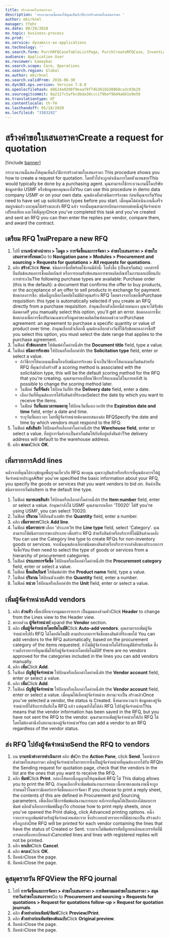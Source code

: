 ```yaml
---
title: สร้างคำขอใบเสนอราคา
description: 'กระบวนงานนี้แสดงให้คุณเห็นถึงวิธีการสร้างคำขอใบเสนอราคา '
author: mkirknel
manager: tfehr
ms.date: 08/29/2018
ms.topic: business-process
ms.prod: ''
ms.service: dynamics-ax-applications
ms.technology: ''
ms.search.form: PurchRFQCaseTableListPage, PurchCreateRFQCase, InventLocationIdLookup, PurchRFQCaseTable, InventItemIdLookupSimple, EcoResCategorySingleLookup, UnitOfMeasureLookup, PurchRFQEditLines, PurchRFQEditLinesPrintOptions, VendRFQJournal, SrsReportViewerForm
audience: Application User
ms.reviewer: kamaybac
ms.search.scope: Core, Operations
ms.search.region: Global
ms.author: mkirknel
ms.search.validFrom: 2016-06-30
ms.dyn365.ops.version: Version 7.0.0
ms.openlocfilehash: 68624a0288f9eaaf8f74b361bb308b8ca3c03b29
ms.sourcegitcommit: 8a2127c5af6cdbda30ccc1f9bef9bd4ab61e9e50
ms.translationtype: HT
ms.contentlocale: th-TH
ms.lasthandoff: 05/18/2020
ms.locfileid: "3383192"
---
```

# <a name="create-a-request-for-quotation"></a><span data-ttu-id="c6241-103">สร้างคำขอใบเสนอราคา</span><span class="sxs-lookup"><span data-stu-id="c6241-103">Create a request for quotation</span></span>

[!include [banner](../../includes/banner.md)]

<span data-ttu-id="c6241-104">กระบวนงานนี้แสดงให้คุณเห็นถึงวิธีการสร้างคำขอใบเสนอราคา </span><span class="sxs-lookup"><span data-stu-id="c6241-104">This procedure shows you how to create a request for quotation.</span></span> <span data-ttu-id="c6241-105">โดยทั่วไปจะถูกดำเนินการโดยตัวแทนขาย</span><span class="sxs-lookup"><span data-stu-id="c6241-105">This would typically be done by a purchasing agent.</span></span> <span data-ttu-id="c6241-106">คุณสามารถใช้กระบวนงานนี้ในบริษัทข้อมูลสาธิต USMF หรือข้อมูลของคุณเองได้</span><span class="sxs-lookup"><span data-stu-id="c6241-106">You can use this procedure in demo data company USMF or on your own data.</span></span> <span data-ttu-id="c6241-107">คุณต้องตั้งค่าชนิดการร้องขอ ก่อนที่คุณจะเริ่ม</span><span class="sxs-lookup"><span data-stu-id="c6241-107">You need to have set up solicitation types before you start.</span></span> <span data-ttu-id="c6241-108">เมื่อคุณได้ดำเนินงานนี้เสร็จสมบูรณ์แล้ว และคุณได้สร้างและส่ง RFQ แล้ว จากนั้นคุณสามารถป้อนการตอบต่อหนึ่งผู้จัดจำหน่าย เปรียบเทียบ และให้สัญญา</span><span class="sxs-lookup"><span data-stu-id="c6241-108">Once you've completed this task and you've created and sent an RFQ you can then enter the replies per vendor, compare them, and award the contract.</span></span>


## <a name="prepare-a-new-rfq"></a><span data-ttu-id="c6241-109">เตรียม RFQ ใหม่</span><span class="sxs-lookup"><span data-stu-id="c6241-109">Prepare a new RFQ</span></span>
1. <span data-ttu-id="c6241-110">ไปที่ **บานหน้าต่างนำทาง > โมดูล > การจัดซื้อและการจัดหา > คำขอใบเสนอราคา > คำขอใบเสนอราคาทั้งหมด**</span><span class="sxs-lookup"><span data-stu-id="c6241-110">Go to **Navigation pane > Modules > Procurement and sourcing > Requests for quotations > All requests for quotations**.</span></span>
2. <span data-ttu-id="c6241-111">คลิก **สร้าง**</span><span class="sxs-lookup"><span data-stu-id="c6241-111">Click **New**.</span></span>
    <span data-ttu-id="c6241-112">ชนิดการซื้อที่พร้อมใช้งานมีดังนี้: ใบสั่งซื้อ (เป็นค่าเริ่มต้น): เอกสารที่ยืนยันข้อเสนอการซื้อผลิตภัณฑ์ หรือการยอมรับข้อเสนอการขายผลิตภัณฑ์ในการแลกเปลี่ยนกับการชำระเงิน</span><span class="sxs-lookup"><span data-stu-id="c6241-112">The following purchase types are available: Purchase order (this is the default): a document that confirms the offer to buy products, or the acceptance of an offer to sell products in exchange for payment.</span></span> <span data-ttu-id="c6241-113">ข้อตกลงการซื้อ: ชนิดนี้ถูกเลือกโดยอัตโนมัติถ้าคุณสร้าง RFQ โดยตรงจากใบขอซื้อ</span><span class="sxs-lookup"><span data-stu-id="c6241-113">Purchase requisition: this type is automatically selected if you create an RFQ directly from a purchase requisition.</span></span> <span data-ttu-id="c6241-114">ถ้าคุณเลือกตัวเลือกนี้ด้วยตนเอง คุณจะได้รับข้อผิดพลาด</span><span class="sxs-lookup"><span data-stu-id="c6241-114">If you manually select this option, you'll get an error.</span></span> <span data-ttu-id="c6241-115">ข้อตกลงการซื้อ: ข้อตกลงเพื่อการซื้อปริมาณเฉพาะหรือมูลค่าของผลิตภัณฑ์ตลอดช่วงเวลา</span><span class="sxs-lookup"><span data-stu-id="c6241-115">Purchase agreement: an agreement to purchase a specific quantity or value of product over time.</span></span> <span data-ttu-id="c6241-116">ถ้าคุณเลือกตัวเลือกนี้ คุณต้องเลือกช่วงวันที่ใช้กับข้อตกลงการซื้อ</span><span class="sxs-lookup"><span data-stu-id="c6241-116">If you select this option, you must select the date range that applies to the purchase agreement.</span></span>  
3. <span data-ttu-id="c6241-117">ในฟิลด์ **หัวข้อเอกสาร** ให้พิมพ์ค่าใดค่าหนึ่ง</span><span class="sxs-lookup"><span data-stu-id="c6241-117">In the **Document title** field, type a value.</span></span>
4. <span data-ttu-id="c6241-118">ในฟิลด์ **ชนิดการร้องขอ** ให้ป้อนหรือเลือกค่า</span><span class="sxs-lookup"><span data-stu-id="c6241-118">In the **Solicitation type** field, enter or select a value.</span></span>
    + <span data-ttu-id="c6241-119">ถ้าวิธีการให้คะแนนเชื่อมโยงกับชนิดการร้องขอ นี่จะเป็นวิธีการให้คะแนนเริ่มต้นสำหรับ RFQ ที่คุณกำลังสร้าง</span><span class="sxs-lookup"><span data-stu-id="c6241-119">If a scoring method is associated with the solicitation type, this will be the default scoring method for the RFQ that you're creating.</span></span> <span data-ttu-id="c6241-120">คุณสามารถเปลี่ยนวิธีการให้คะแนนได้ในภายหลัง</span><span class="sxs-lookup"><span data-stu-id="c6241-120">It is possible to change the scoring method later.</span></span>  
    + <span data-ttu-id="c6241-121">ในฟิลด์ **วันที่จัดส่ง** ให้ป้อนวันที่</span><span class="sxs-lookup"><span data-stu-id="c6241-121">In the **Delivery date** field, enter a date.</span></span>  
    + <span data-ttu-id="c6241-122">เลือกวันที่ที่คุณต้องการได้รับสินค้าที่ร้องขอ</span><span class="sxs-lookup"><span data-stu-id="c6241-122">Select the date by which you want to receive the items.</span></span>  
    + <span data-ttu-id="c6241-123">ในฟิลด์ **วันที่และเวลาหมดอายุ** ให้ป้อนวันที่และเวลา</span><span class="sxs-lookup"><span data-stu-id="c6241-123">In the **Expiration date and time** field, enter a date and time.</span></span>  
    + <span data-ttu-id="c6241-124">ระบุวันที่และเวลา โดยที่ผู้จัดจำหน่ายต้องตอบสนองต่อ RFQ</span><span class="sxs-lookup"><span data-stu-id="c6241-124">Specify the date and time by which vendors must respond to the RFQ.</span></span>  
5. <span data-ttu-id="c6241-125">ในฟิลด์ **คลังสินค้า** ให้ป้อนหรือเลือกค่าใดค่าหนึ่ง</span><span class="sxs-lookup"><span data-stu-id="c6241-125">In the **Warehouse field**, enter or select a value.</span></span> <span data-ttu-id="c6241-126">ที่อยู่การจัดส่งจะเป็นค่าเริ่มต้นให้กับที่อยู่คลังสินค้า</span><span class="sxs-lookup"><span data-stu-id="c6241-126">The delivery address will default to the warehouse address.</span></span>  
6. <span data-ttu-id="c6241-127">คลิก **ตกลง**</span><span class="sxs-lookup"><span data-stu-id="c6241-127">Click **OK**.</span></span>

## <a name="add-lines"></a><span data-ttu-id="c6241-128">เพิ่มรายการ</span><span class="sxs-lookup"><span data-stu-id="c6241-128">Add lines</span></span>

<span data-ttu-id="c6241-129">หลังจากที่คุณได้ระบุข้อมูลพื้นฐานเกี่ยวกับ RFQ ของคุณ คุณระบุสินค้าหรือบริการที่คุณต้องการให้ผู้จัดจำหน่ายประมูล</span><span class="sxs-lookup"><span data-stu-id="c6241-129">After you've specified the basic information about your RFQ, you specify the goods or services that you want vendors to bid on.</span></span> <span data-ttu-id="c6241-130">สินค้าเป็นชนิดรายการเริ่มต้น</span><span class="sxs-lookup"><span data-stu-id="c6241-130">Item is the default line type.</span></span>

1. <span data-ttu-id="c6241-131">ในฟิลด์ **หมายเลขสินค้า** ให้ป้อนหรือเลือกค่าใดค่าหนึ่ง</span><span class="sxs-lookup"><span data-stu-id="c6241-131">In the **Item number** field, enter or select a value.</span></span> <span data-ttu-id="c6241-132">ถ้าคุณกำลังใช้ USMF คุณสามารถเลือก 'T0020' ได้</span><span class="sxs-lookup"><span data-stu-id="c6241-132">If you're using USMF, you can select T0020.</span></span>  
2. <span data-ttu-id="c6241-133">ในฟิลด์ **ปริมาณ** ให้ป้อนตัวเลข</span><span class="sxs-lookup"><span data-stu-id="c6241-133">In the **Quantity** field, enter a number.</span></span>
3. <span data-ttu-id="c6241-134">คลิก **เพิ่มรายการ**</span><span class="sxs-lookup"><span data-stu-id="c6241-134">Click **Add line**.</span></span>
4. <span data-ttu-id="c6241-135">ในฟิลด์ **ชนิดรายการ** เลือก 'ประเภท'</span><span class="sxs-lookup"><span data-stu-id="c6241-135">In the **Line type** field, select 'Category'.</span></span> <span data-ttu-id="c6241-136">คุณสามารถใช้ชนิดรายการของประเภท เพื่อสร้าง RFQ สำหรับสินค้าหรือบริการที่ไม่มีสินค้าคงคลัง </span><span class="sxs-lookup"><span data-stu-id="c6241-136">You can use the Category line type to create RFQs for non-inventory goods or services.</span></span> <span data-ttu-id="c6241-137">จากนั้นคุณต้องเลือกชนิดของสินค้าหรือบริการจากลำดับของประเภทการจัดซื้อ</span><span class="sxs-lookup"><span data-stu-id="c6241-137">You then need to select the type of goods or services from a hierarchy of procurement categories.</span></span>  
5. <span data-ttu-id="c6241-138">ในฟิลด์ **ประเภทการจัดซื้อ** ให้ป้อนหรือเลือกค่าใดค่าหนึ่ง</span><span class="sxs-lookup"><span data-stu-id="c6241-138">In the **Procurement category** field, enter or select a value.</span></span>
6. <span data-ttu-id="c6241-139">ในฟิลด์ **ชื่อผลิตภัณฑ์** ให้พิมพ์ค่า</span><span class="sxs-lookup"><span data-stu-id="c6241-139">In the **Product name** field, type a value.</span></span>
7. <span data-ttu-id="c6241-140">ในฟิลด์ **ปริมาณ** ให้ป้อนตัวเลข</span><span class="sxs-lookup"><span data-stu-id="c6241-140">In the **Quantity** field, enter a number.</span></span>
8. <span data-ttu-id="c6241-141">ในฟิลด์ **หน่วย** ให้ป้อนหรือเลือกค่า</span><span class="sxs-lookup"><span data-stu-id="c6241-141">In the **Unit** field, enter or select a value.</span></span>

## <a name="add-vendors"></a><span data-ttu-id="c6241-142">เพิ่มผู้จัดจำหน่าย</span><span class="sxs-lookup"><span data-stu-id="c6241-142">Add vendors</span></span>
1. <span data-ttu-id="c6241-143">คลิก **ส่วนหัว** เพื่อเปลี่ยนจากมุมมองรายการ เป็นมุมมองส่วนหัว</span><span class="sxs-lookup"><span data-stu-id="c6241-143">Click **Header** to change from the Lines view to the Header view.</span></span> 
2. <span data-ttu-id="c6241-144">ขยายส่วน **ผู้จัดจำหน่าย**</span><span class="sxs-lookup"><span data-stu-id="c6241-144">Expand the **Vendor** section.</span></span>
3. <span data-ttu-id="c6241-145">คลิก **เพิ่มผู้จัดจำหน่ายโดยอัตโนมัติ**</span><span class="sxs-lookup"><span data-stu-id="c6241-145">Click **Auto-add vendors**.</span></span> <span data-ttu-id="c6241-146">คุณสามารถเพิ่มผู้จัดจำหน่ายไปยัง RFQ ได้โดยอัตโนมัติ ตามประเภทการจัดซื้อของสินค้าที่ร้องขอได้ </span><span class="sxs-lookup"><span data-stu-id="c6241-146">You can add vendors to the RFQ automatically, based on the procurement category of the items requested.</span></span> <span data-ttu-id="c6241-147">ถ้าไม่มีผู้จัดจำหน่ายใดได้รับอนุมัติสำหรับชนิด ซึ่งรวมถึงรายการที่คุณเพิ่มให้กับผู้จัดจำหน่ายโดยอัตโนมัติ</span><span class="sxs-lookup"><span data-stu-id="c6241-147">If there are no vendors approved for the categories included in the lines you can add vendors manually.</span></span>  
4. <span data-ttu-id="c6241-148">คลิก **เพิ่ม**</span><span class="sxs-lookup"><span data-stu-id="c6241-148">Click **Add**.</span></span>
5. <span data-ttu-id="c6241-149">ในฟิลด์ **บัญชีผู้จัดจำหน่าย** ให้ป้อนหรือเลือกค่าใดค่าหนึ่ง</span><span class="sxs-lookup"><span data-stu-id="c6241-149">In the **Vendor account** field, enter or select a value.</span></span>
6. <span data-ttu-id="c6241-150">คลิก **เพิ่ม**</span><span class="sxs-lookup"><span data-stu-id="c6241-150">Click **Add**.</span></span>
7. <span data-ttu-id="c6241-151">ในฟิลด์ **บัญชีผู้จัดจำหน่าย** ให้ป้อนหรือเลือกค่าใดค่าหนึ่ง</span><span class="sxs-lookup"><span data-stu-id="c6241-151">In the **Vendor account** field, enter or select a value.</span></span> <span data-ttu-id="c6241-152">เมื่อคุณได้เลือกผู้จัดจำหน่าย สถานะจะเป็น สร้างแล้ว</span><span class="sxs-lookup"><span data-stu-id="c6241-152">Once you've selected a vendor, the status is Created.</span></span> <span data-ttu-id="c6241-153">ซึ่งหมายความว่า ข้อมูลของผู้จัดจำหน่ายที่ได้รับการบันทึกใน RFQ แล้ว แต่คุณยังไม่ได้ส่ง RFQ ไปยังผู้จัดจำหน่าย</span><span class="sxs-lookup"><span data-stu-id="c6241-153">This means that the vendor information has been saved in the RFQ, but you have not sent the RFQ to the vendor.</span></span> <span data-ttu-id="c6241-154">คุณสามารถเพิ่มผู้จัดจำหน่ายให้กับ RFQ ได้โดยไม่ต้องคำนึงถึงสถานะของผู้จัดจำหน่าย</span><span class="sxs-lookup"><span data-stu-id="c6241-154">You can add a vendor to an RFQ regardless of the vendor status.</span></span>  

## <a name="send-the-rfq-to-vendors"></a><span data-ttu-id="c6241-155">ส่ง RFQ ไปยังผู้จัดจำหน่าย</span><span class="sxs-lookup"><span data-stu-id="c6241-155">Send the RFQ to vendors</span></span>
1. <span data-ttu-id="c6241-156">บน **บานหน้าต่างการดำเนินการ** คลิก **ส่ง**</span><span class="sxs-lookup"><span data-stu-id="c6241-156">On the **Action Pane**, click **Send**.</span></span> <span data-ttu-id="c6241-157">ในหน้าการส่งคำขอใบเสนอราคา คลิกผู้จัดจำหน่ายในรายการซึ่งเป็นผู้จัดจำหน่ายที่คุณต้องการได้รับ RFQ</span><span class="sxs-lookup"><span data-stu-id="c6241-157">In the Sending request for quotation page, check that the vendors in the list are the ones that you want to receive the RFQ.</span></span>  
2. <span data-ttu-id="c6241-158">คลิก **พิมพ์**</span><span class="sxs-lookup"><span data-stu-id="c6241-158">Click **Print**.</span></span> <span data-ttu-id="c6241-159">กล่องโต้ตอบนี้อนุญาตให้คุณพิมพ์ RFQ ได้ </span><span class="sxs-lookup"><span data-stu-id="c6241-159">This dialog allows you to print the RFQ.</span></span> <span data-ttu-id="c6241-160">ถ้าคุณเลือกที่จะพิมพ์แผ่นงานการตอบ เนื้อหาของแผ่นงานนี้จะถูกกำหนดไว้ในพารามิเตอร์การจัดซื้อและการจัดหา </span><span class="sxs-lookup"><span data-stu-id="c6241-160">If you choose to print a reply sheet, the contents of this are defined in Procurement and Sourcing parameters.</span></span> <span data-ttu-id="c6241-161">เพื่อเลือกวิธีการพิมพ์แผ่นงานการตอบ หลังจากที่คุณได้เปิดกล่องโต้ตอบการพิมพ์ คลิกตัวเลือกการพิมพ์ขั้นสูง</span><span class="sxs-lookup"><span data-stu-id="c6241-161">To choose how to print reply sheets, once you've opened the Print dialog, click Advanced printing options.</span></span> <span data-ttu-id="c6241-162">หนึ่งรายการจะถูกพิมพ์สำหรับผู้จัดจำหน่ายแต่ละราย ซึ่งประกอบด้วยรายการที่มีสถานะเป็น สร้างแล้วหรือถูกส่ง</span><span class="sxs-lookup"><span data-stu-id="c6241-162">One RFQ will be printed for each vendor containing the lines that have the status of Created or Sent.</span></span> <span data-ttu-id="c6241-163">ระบบจะไม่พิมพ์บรรทัดที่ถูกยกเลิกและบรรทัดที่มีการตอบที่ลงทะเบียนแล้ว</span><span class="sxs-lookup"><span data-stu-id="c6241-163">Canceled lines and lines with registered replies will not be printed.</span></span>   
3. <span data-ttu-id="c6241-164">คลิก **ยกเลิก**</span><span class="sxs-lookup"><span data-stu-id="c6241-164">Click **Cancel**.</span></span>
4. <span data-ttu-id="c6241-165">คลิก **ตกลง**</span><span class="sxs-lookup"><span data-stu-id="c6241-165">Click **OK**.</span></span>
5. <span data-ttu-id="c6241-166">ปิดหน้า</span><span class="sxs-lookup"><span data-stu-id="c6241-166">Close the page.</span></span>
6. <span data-ttu-id="c6241-167">ปิดหน้า</span><span class="sxs-lookup"><span data-stu-id="c6241-167">Close the page.</span></span>

## <a name="view-the-rfq-journal"></a><span data-ttu-id="c6241-168">ดูสมุดรายวัน RFQ</span><span class="sxs-lookup"><span data-stu-id="c6241-168">View the RFQ journal</span></span>
1. <span data-ttu-id="c6241-169">ไปที่ **การจัดซื้อและการจัดหา > คำขอใบเสนอราคา > การติดตามผลคำขอใบเสนอราคา > สมุดรายวันคำขอใบเสนอราคา**</span><span class="sxs-lookup"><span data-stu-id="c6241-169">Go to **Procurement and sourcing > Requests for quotations > Request for quotations follow-up > Request for quotation journals**.</span></span>
2. <span data-ttu-id="c6241-170">คลิก **ตัวอย่างก่อนพิมพ์/พิมพ์**</span><span class="sxs-lookup"><span data-stu-id="c6241-170">Click **Preview/Print**.</span></span>
3. <span data-ttu-id="c6241-171">คลิก **ตัวอย่างก่อนพิมพ์ของต้นฉบับ**</span><span class="sxs-lookup"><span data-stu-id="c6241-171">Click **Original preview**.</span></span>
4. <span data-ttu-id="c6241-172">ปิดหน้า</span><span class="sxs-lookup"><span data-stu-id="c6241-172">Close the page.</span></span>
5. <span data-ttu-id="c6241-173">ปิดหน้า</span><span class="sxs-lookup"><span data-stu-id="c6241-173">Close the page.</span></span>

